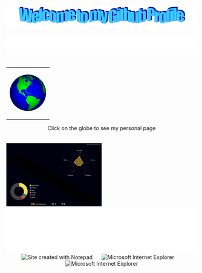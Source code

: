 <!-- "Hero" Header -->
<div align="center">
  <img src="images/welcome.png" style="max-width: 100%;" alt="Welcome to my Github Profile" />
  <br />
  <br />
  <img height="50" alt="My Name is Erdem and I like Python" src="images/personal_note.svg" />
  <br />
  <br />
</div>

<table width="60%" align="center">
  <tr>
    <td align="center">
      <a href="https://erdemonal.vercel.app">
        <p>
          <img alt="Globe" height="100" src="images/globe.gif">
        </p>
      </a>
    </td>
  </tr>
</table>

<p align="center">Click on the globe to see my personal page</p>




<br />


<img src="profile-3d-contrib/profile-night-rainbow.svg" alt="3D Contributions" style="max-width: 50%;">
    

<!-- Footer -->
<div align="center">
  <img height="120" alt="Thanks for visiting me" width="100%" src="images/marquee.svg" />
  <br />
  <img src="https://raw.githubusercontent.com/BrunnerLivio/brunnerlivio/master/images/notepad.gif" alt="Site created with Notepad" height="30" />
  <span>&nbsp;&nbsp;&nbsp;&nbsp;</span>
  <img src="https://raw.githubusercontent.com/BrunnerLivio/brunnerlivio/master/images/ie_logo.gif" alt="Microsoft Internet Explorer" />
  <span>&nbsp;&nbsp;&nbsp;&nbsp;</span>
  <img src="https://raw.githubusercontent.com/BrunnerLivio/brunnerlivio/master/images/noframes.gif" alt="Microsoft Internet Explorer" />
</div>

